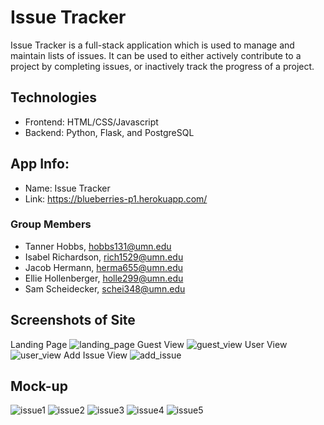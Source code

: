 # Issue Tracker
Issue Tracker is a full-stack application which is used to manage and maintain lists of issues. It can be used to either actively contribute to a project by completing issues, or inactively track the progress of a project. 

## Technologies
* Frontend: HTML/CSS/Javascript
* Backend: Python, Flask, and PostgreSQL 
## App Info:
* Name: Issue Tracker
* Link: <https://blueberries-p1.herokuapp.com/>
### Group Members
* Tanner Hobbs, hobbs131@umn.edu
* Isabel Richardson, rich1529@umn.edu
* Jacob Hermann, herma655@umn.edu
* Ellie Hollenberger, holle299@umn.edu
* Sam Scheidecker, schei348@umn.edu

## Screenshots of Site
Landing Page
![landing_page](https://user-images.githubusercontent.com/60115853/111177117-f1d80280-8577-11eb-8365-d34649183082.png)
Guest View
![guest_view](https://user-images.githubusercontent.com/60115853/111177326-1d5aed00-8578-11eb-8f16-d8f842f2e168.png)
User View
![user_view](https://user-images.githubusercontent.com/60115853/111177437-36fc3480-8578-11eb-9155-287d032368a2.png)
Add Issue View
![add_issue](https://user-images.githubusercontent.com/60115853/111177563-598e4d80-8578-11eb-865d-b3e0b53653cf.png)


## Mock-up 
![issue1](https://user-images.githubusercontent.com/60115853/108277032-5c934b00-713e-11eb-984f-348855bfed6f.png?raw=true "Login and Main Page")
![issue2](https://user-images.githubusercontent.com/60115853/108277160-96645180-713e-11eb-8d0e-f44798519866.png?raw=true "Delete Row and Not Logged in View")
![issue3](https://user-images.githubusercontent.com/60115853/108277243-b6941080-713e-11eb-8b88-b121a1fdd37b.png?raw=true "Search and Edit Row View")
![issue4](https://user-images.githubusercontent.com/60115853/108277316-da575680-713e-11eb-94d7-59dfc9a31a22.png?raw=true "Add Page and Main Page After Add View")
![issue5](https://user-images.githubusercontent.com/60115853/108277406-f8bd5200-713e-11eb-917d-540c84b9674d.png?raw=true "Issue Comment View")

